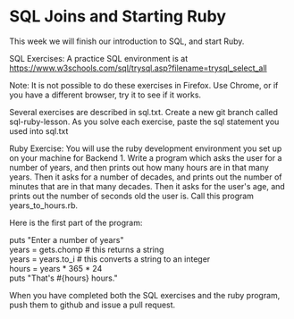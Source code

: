 # SQL Joins and Starting Ruby

This week we will finish our introduction to SQL, and start Ruby.

SQL Exercises: A practice SQL environment is at https://www.w3schools.com/sql/trysql.asp?filename=trysql_select_all

Note: It is not possible to do these exercises in Firefox. Use Chrome, or if you have a different browser, try it to see if it works.

Several exercises are described in sql.txt. Create a new git branch called sql-ruby-lesson. As you solve each exercise, paste the sql statement you used into sql.txt

Ruby Exercise: You will use the ruby development environment you set up on your machine for Backend 1.
Write a program which asks the user for a number of years, and then prints out how many hours are in that many years.  Then it asks for a number of decades, and prints out the number of minutes that are in that many decades.  Then it asks for the user's age, and prints out the number of seconds old the user is. Call this program years_to_hours.rb.  

Here is the first part of the program:

puts "Enter a number of years"  
years = gets.chomp # this returns a string  
years = years.to_i # this converts a string to an integer  
hours = years * 365 * 24  
puts "That's #{hours} hours."  

When you have completed both the SQL exercises and the ruby program, push them to github and issue a pull request.
